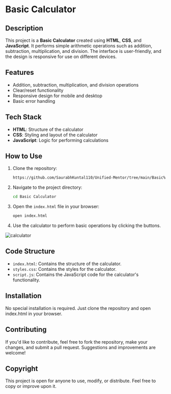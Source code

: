 # Basic Calculator

## Description

This project is a **Basic Calculator** created using **HTML**, **CSS**, and **JavaScript**. It performs simple arithmetic operations such as addition, subtraction, multiplication, and division. The interface is user-friendly, and the design is responsive for use on different devices.

## Features

- Addition, subtraction, multiplication, and division operations
- Clear/reset functionality
- Responsive design for mobile and desktop
- Basic error handling

## Tech Stack

- **HTML**: Structure of the calculator
- **CSS**: Styling and layout of the calculator
- **JavaScript**: Logic for performing calculations

## How to Use

1. Clone the repository:
    ```bash
    https://github.com/SaurabhKuntal110/Unified-Mentor/tree/main/Basic%20Calculator
    ```
   
2. Navigate to the project directory:
    ```bash
    cd Basic Calculator
    ```

3. Open the `index.html` file in your browser:
    ```bash
    open index.html
    ```

4. Use the calculator to perform basic operations by clicking the buttons.

![calculator](https://github.com/user-attachments/assets/4676e3ff-04e0-4c31-b7d5-200774ed7cbd)

## Code Structure

- `index.html`: Contains the structure of the calculator.
- `styles.css`: Contains the styles for the calculator.
- `script.js`: Contains the JavaScript code for the calculator's functionality.

## Installation
No special installation is required. Just clone the repository and open index.html in your browser.

## Contributing
If you'd like to contribute, feel free to fork the repository, make your changes, and submit a pull request. Suggestions and improvements are welcome!

## Copyright
This project is open for anyone to use, modify, or distribute. Feel free to copy or improve upon it.
